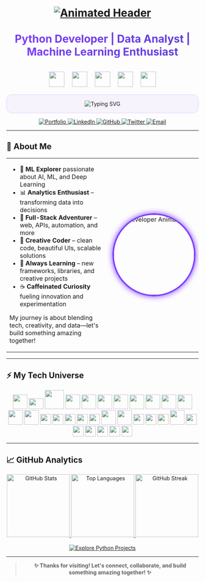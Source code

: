 <h1 align="center">
  <a href="https://github.com/Its-Vikas-xd">
    <img src="https://capsule-render.vercel.app/api?type=waving&color=7F3DFF&height=140&section=header&text=✨%20Hello%20World!%20I'm%20Vikas%20✨&fontSize=36&fontColor=ffffff&animation=fadeIn&fontAlignY=40" alt="Animated Header">
  </a>
</h1>

<div align="center">
  <h2 style="margin: 15px 0; font-size: 28px; background: linear-gradient(45deg, #7F3DFF, #5D3FD3); -webkit-background-clip: text; -webkit-text-fill-color: transparent; display: inline-block;">
    Python Developer | Data Analyst | Machine Learning Enthusiast
  </h2>
  
  <div style="display: flex; justify-content: center; gap: 20px; margin: 20px 0;">
    <img src="https://cdn.jsdelivr.net/gh/devicons/devicon/icons/python/python-original.svg" width="40" />
    <img src="https://cdn.jsdelivr.net/gh/devicons/devicon/icons/pandas/pandas-original.svg" width="40" />
    <img src="https://cdn.jsdelivr.net/gh/devicons/devicon/icons/flask/flask-original.svg" width="40" />
    <img src="https://cdn.jsdelivr.net/gh/devicons/devicon/icons/mysql/mysql-original.svg" width="40" />
    <img src="https://cdn.jsdelivr.net/gh/devicons/devicon/icons/opencv/opencv-original.svg" width="40" />
  </div>
  
  <div style="max-width: 600px; margin: 0 auto; padding: 15px; background: rgba(127, 61, 255, 0.05); border-radius: 15px; border: 1px solid rgba(127, 61, 255, 0.2);">
    <img src="https://readme-typing-svg.demolab.com?font=Fira+Code&weight=600&size=22&duration=3000&pause=1000&color=7F3DFF&center=true&vCenter=true&width=435&lines=Data+into+Actionable+Insights;Building+Scalable+Solutions;Exploring+Full-Stack+Development;Creating+Impact+Through+Code" alt="Typing SVG" />
  </div>
</div>

<p align="center">
  <a href="https://vikas-portfolio-chi.vercel.app/">
    <img src="https://img.shields.io/badge/🌐_Portfolio-7F3DFF?style=for-the-badge&logo=vercel&logoColor=white" alt="Portfolio">
  </a>
  <a href="https://www.linkedin.com/in/vikas-sharma-493115361/">
    <img src="https://img.shields.io/badge/💼_LinkedIn-0A66C2?style=for-the-badge&logo=linkedin&logoColor=white" alt="LinkedIn">
  </a>
  <a href="https://github.com/Its-Vikas-xd">
    <img src="https://img.shields.io/badge/🐙_GitHub-181717?style=for-the-badge&logo=github&logoColor=white" alt="GitHub">
  </a>
  <a href="https://x.com/ItsVikasXd">
    <img src="https://img.shields.io/badge/🐦_Twitter-1DA1F2?style=for-the-badge&logo=x&logoColor=white" alt="Twitter">
  </a>
  <a href="mailto:itsvikassharma007@gmail.com">
    <img src="https://img.shields.io/badge/✉️_Email-D14836?style=for-the-badge&logo=gmail&logoColor=white" alt="Email">
  </a>
</p>


---

## 🚀 About Me

<table>
  <tr>
    <td width="60%">
      <ul>
        <li>🤖 <b>ML Explorer</b> passionate about AI, ML, and Deep Learning</li>
        <li>📊 <b>Analytics Enthusiast</b> – transforming data into decisions</li>
        <li>🦾 <b>Full-Stack Adventurer</b> – web, APIs, automation, and more</li>
        <li>🎨 <b>Creative Coder</b> – clean code, beautiful UIs, scalable solutions</li>
        <li>🌈 <b>Always Learning</b> – new frameworks, libraries, and creative projects</li>
        <li>☕ <b>Caffeinated Curiosity</b> fueling innovation and experimentation</li>
      </ul>
      <p>
        My journey is about blending tech, creativity, and data—let's build something amazing together!
      </p>
    </td>
    <td align="center">
      <img src="https://media.giphy.com/media/QssGEmpkyEOhBCb7e1/giphy.gif" alt="Developer Animation" width="210" style="border-radius: 50%; border: 4px solid #7f3dff; box-shadow:0 0 15px #7f3dff;" />
    </td>
  </tr>
</table>

---

## ⚡ My Tech Universe

<div align="center" style="margin-bottom: 8px;">
  <!-- All skills together, animated effect via shields.io and devicon -->
  <img src="https://cdn.jsdelivr.net/gh/devicons/devicon/icons/python/python-original.svg" width="38" />
    <img src="https://upload.wikimedia.org/wikipedia/commons/thumb/0/05/Scikit_learn_logo_small.svg/2560px-Scikit_learn_logo_small.svg.png" width="38" height="28" />
  <img src="https://cdn.jsdelivr.net/gh/devicons/devicon/icons/pandas/pandas-original.svg" width="50" />
  <img src="https://cdn.jsdelivr.net/gh/devicons/devicon/icons/numpy/numpy-original.svg" width="38" />
  <img src="https://cdn.jsdelivr.net/gh/devicons/devicon/icons/tensorflow/tensorflow-original.svg" width="38" />
  <img src="https://cdn.jsdelivr.net/gh/devicons/devicon/icons/flask/flask-original.svg" width="38" />
  <img src="https://cdn.jsdelivr.net/gh/devicons/devicon/icons/fastapi/fastapi-original.svg" width="38" />
  <img src="https://cdn.jsdelivr.net/gh/devicons/devicon/icons/opencv/opencv-original.svg" width="38" />
  <img src="https://cdn.jsdelivr.net/gh/devicons/devicon/icons/mysql/mysql-original.svg" width="38" />
  <img src="https://cdn.jsdelivr.net/gh/devicons/devicon/icons/javascript/javascript-original.svg" width="38" />
  <img src="https://cdn.jsdelivr.net/gh/devicons/devicon/icons/html5/html5-original.svg" width="38" />
  <img src="https://cdn.jsdelivr.net/gh/devicons/devicon/icons/css3/css3-original.svg" width="38" />
  <img src="https://cdn.jsdelivr.net/gh/devicons/devicon/icons/c/c-original.svg" width="38" />
  <img src="https://upload.wikimedia.org/wikipedia/commons/thumb/0/01/Created_with_Matplotlib-logo.svg/2048px-Created_with_Matplotlib-logo.svg.png" height="28" />
  <img src="https://encrypted-tbn0.gstatic.com/images?q=tbn:ANd9GcRw1-oC4gtSXSqISRSwdiEOaKYcSRmP5L0j2Q&s" height="28" />
  <img src="https://upload.wikimedia.org/wikipedia/commons/thumb/c/cf/New_Power_BI_Logo.svg/1200px-New_Power_BI_Logo.svg.png" height="28" />
  <img src="https://upload.wikimedia.org/wikipedia/commons/thumb/3/34/Microsoft_Office_Excel_%282019%E2%80%93present%29.svg/800px-Microsoft_Office_Excel_%282019%E2%80%93present%29.svg.png" height="28" />
  <img src="https://upload.wikimedia.org/wikipedia/commons/thumb/3/38/Jupyter_logo.svg/1200px-Jupyter_logo.svg.png" height="28" />
  <img src="https://cdn.jsdelivr.net/gh/devicons/devicon/icons/vscode/vscode-original.svg" width="38" />
  <img src="https://cdn.jsdelivr.net/gh/devicons/devicon/icons/pycharm/pycharm-original.svg" width="38" />
  <img src="https://img.shields.io/badge/Google%20Colab-F9AB00?style=for-the-badge&logo=googlecolab&logoColor=white" height="28" />
  <img src="https://img.shields.io/badge/Streamlit-FF4B4B?style=for-the-badge&logo=streamlit&logoColor=white" height="28" />
  <img src="https://img.shields.io/badge/SQL-4479A1?style=for-the-badge&logo=postgresql&logoColor=white" height="28" />
  <img src="https://cdn.jsdelivr.net/gh/devicons/devicon/icons/azure/azure-original.svg" width="38" />
  <img src="https://img.shields.io/badge/LibreOffice-18A303?style=for-the-badge&logo=libreoffice&logoColor=white" height="28" />
  <img src="https://img.shields.io/badge/Microsoft%20Office-D83B01?style=for-the-badge&logo=microsoft-office&logoColor=white" height="28" />
  <img src="https://img.shields.io/badge/Google%20Workspace-4285F4?style=for-the-badge&logo=googleworkspace&logoColor=white" height="28" />
  <img src="https://img.shields.io/badge/GitHub%20Analytics-24292F?style=for-the-badge&logo=github&logoColor=white" height="28" />
  <img src="https://img.shields.io/badge/Google%20Analytics-7f3dff?style=for-the-badge&logo=googleanalytics&logoColor=white" height="28" />
  <img src="https://img.shields.io/badge/KAOR-ff61c6?style=for-the-badge&logo=kaggle&logoColor=white" height="28" />
</div>


---

## 📈 GitHub Analytics

<div align="center">
  <a href="https://github.com/Its-Vikas-xd">
    <img height="165" src="https://github-readme-stats.vercel.app/api?username=Its-Vikas-xd&show_icons=true&theme=radical&count_private=true&bg_color=181717&title_color=7f3dff&icon_color=ff61c6&border_color=7f3dff" alt="GitHub Stats" />
  </a>
  <a href="https://github.com/Its-Vikas-xd">
    <img height="165" src="https://github-readme-stats.vercel.app/api/top-langs/?username=Its-Vikas-xd&layout=compact&theme=radical&langs_count=8&bg_color=181717&title_color=7f3dff&border_color=7f3dff" alt="Top Languages" />
  </a>
  <a href="https://github.com/Its-Vikas-xd">
    <img height="165" src="https://streak-stats.demolab.com?user=Its-Vikas-xd&theme=radical&background=181717&stroke=ff61c6&ring=7f3dff&fire=FFD700&currStreakLabel=FFD700" alt="GitHub Streak" />
  </a>
</div>
<br>
<div align="center">
  <a href="https://github.com/Its-Vikas-xd?tab=repositories&q=&type=&language=python&sort=">
    <img src="https://img.shields.io/badge/🚀_Explore_Python_Projects-7f3dff?style=for-the-badge&logo=python&logoColor=white" alt="Explore Python Projects" />
  </a>
</div>

---

> <div align="center"><b>✨ Thanks for visiting! Let's connect, collaborate, and build something amazing together! ✨</b></div>
